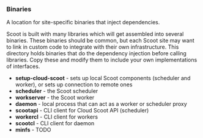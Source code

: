 ### Binaries

A location for site-specific binaries that inject dependencies.

Scoot is built with many libraries which will get assembled into several binaries. These binaries should be common, but each Scoot site may want to link in custom code to integrate with their own infrastructure. This directory holds binaries that do the dependency injection before calling libraries. Copy these and modify them to include your own implementations of interfaces.

* __setup-cloud-scoot__ - sets up local Scoot components (scheduler and worker), or sets up connection to remote ones
* __scheduler__ - the Scoot scheduler
* __workserver__ - the Scoot worker
* __daemon__ - local process that can act as a worker or scheduler proxy
* __scootapi__ - CLI client for Cloud Scoot API (scheduler)
* __workercl__ - CLI client for workers
* __scootcl__ - CLI client for daemon
* __minfs__ - TODO
